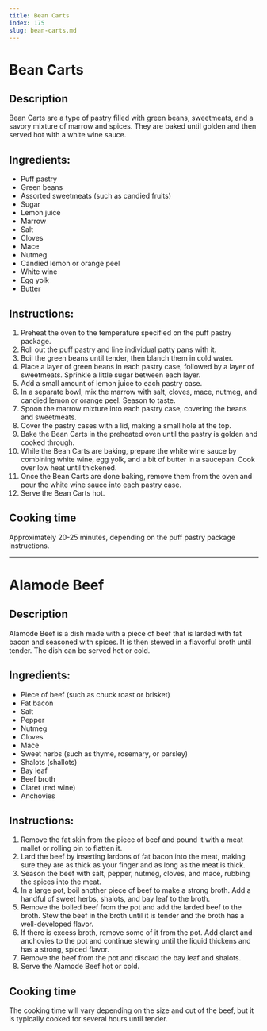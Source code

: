 ```yaml
---
title: Bean Carts
index: 175
slug: bean-carts.md
---
```


# Bean Carts

## Description
Bean Carts are a type of pastry filled with green beans, sweetmeats, and a savory mixture of marrow and spices. They are baked until golden and then served hot with a white wine sauce.

## Ingredients:
- Puff pastry
- Green beans
- Assorted sweetmeats (such as candied fruits)
- Sugar
- Lemon juice
- Marrow
- Salt
- Cloves
- Mace
- Nutmeg
- Candied lemon or orange peel
- White wine
- Egg yolk
- Butter

## Instructions:
1. Preheat the oven to the temperature specified on the puff pastry package.
2. Roll out the puff pastry and line individual patty pans with it.
3. Boil the green beans until tender, then blanch them in cold water.
4. Place a layer of green beans in each pastry case, followed by a layer of sweetmeats. Sprinkle a little sugar between each layer.
5. Add a small amount of lemon juice to each pastry case.
6. In a separate bowl, mix the marrow with salt, cloves, mace, nutmeg, and candied lemon or orange peel. Season to taste.
7. Spoon the marrow mixture into each pastry case, covering the beans and sweetmeats.
8. Cover the pastry cases with a lid, making a small hole at the top.
9. Bake the Bean Carts in the preheated oven until the pastry is golden and cooked through.
10. While the Bean Carts are baking, prepare the white wine sauce by combining white wine, egg yolk, and a bit of butter in a saucepan. Cook over low heat until thickened.
11. Once the Bean Carts are done baking, remove them from the oven and pour the white wine sauce into each pastry case.
12. Serve the Bean Carts hot.

## Cooking time
Approximately 20-25 minutes, depending on the puff pastry package instructions.

---

# Alamode Beef

## Description
Alamode Beef is a dish made with a piece of beef that is larded with fat bacon and seasoned with spices. It is then stewed in a flavorful broth until tender. The dish can be served hot or cold.

## Ingredients:
- Piece of beef (such as chuck roast or brisket)
- Fat bacon
- Salt
- Pepper
- Nutmeg
- Cloves
- Mace
- Sweet herbs (such as thyme, rosemary, or parsley)
- Shalots (shallots)
- Bay leaf
- Beef broth
- Claret (red wine)
- Anchovies

## Instructions:
1. Remove the fat skin from the piece of beef and pound it with a meat mallet or rolling pin to flatten it.
2. Lard the beef by inserting lardons of fat bacon into the meat, making sure they are as thick as your finger and as long as the meat is thick.
3. Season the beef with salt, pepper, nutmeg, cloves, and mace, rubbing the spices into the meat.
4. In a large pot, boil another piece of beef to make a strong broth. Add a handful of sweet herbs, shalots, and bay leaf to the broth.
5. Remove the boiled beef from the pot and add the larded beef to the broth. Stew the beef in the broth until it is tender and the broth has a well-developed flavor.
6. If there is excess broth, remove some of it from the pot. Add claret and anchovies to the pot and continue stewing until the liquid thickens and has a strong, spiced flavor.
7. Remove the beef from the pot and discard the bay leaf and shalots.
8. Serve the Alamode Beef hot or cold.

## Cooking time
The cooking time will vary depending on the size and cut of the beef, but it is typically cooked for several hours until tender.